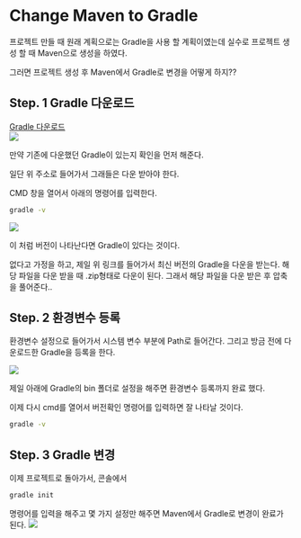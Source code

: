 # Change Maven to Gradle

프로젝트 만들 때 원래 계획으로는 Gradle을 사용 할 계획이였는데 실수로 프로젝트 생성 할 때 Maven으로 생성을 하였다.

그러면 프로젝트 생성 후 Maven에서 Gradle로 변경을 어떻게 하지??

## Step. 1 Gradle 다운로드

[Gradle 다운로드](https://gradle.org/releases/)  
![](https://velog.velcdn.com/images/jae9380/post/481728b6-462e-4865-a505-f0cf2d491b9a/image.png)

만약 기존에 다운했던 Gradle이 있는지 확인을 먼저 해준다.

일단 위 주소로 들어가서 그래들은 다운 받아야 한다.

CMD 창을 열어서 아래의 명령어를 입력한다.

```cmd
gradle -v
```

![](https://velog.velcdn.com/images/jae9380/post/29b1d773-2aa0-4d30-937c-9b3905c90604/image.png)

이 처럼 버전이 나타난다면 Gradle이 있다는 것이다.

없다고 가정을 하고, 제일 위 링크를 들어가서 최신 버전의 Gradle을 다운을 받는다. 해당 파일을 다운 받을 때 .zip형태로 다운이 된다. 그래서 해당 파일을 다운 받은 후 압축을 풀어준다..

## Step. 2 환경변수 등록

환경변수 설정으로 들어가서 시스템 변수 부분에 Path로 들어간다. 그리고 방금 전에 다운로드한 Gradle을 등록을 한다.

![](https://velog.velcdn.com/images/jae9380/post/ad366233-899a-4ea7-90de-7985fd846873/image.png)

제일 아래에 Gradle의 bin 폴더로 설정을 해주면 환경변수 등록까지 완료 했다.

이제 다시 cmd를 열어서 버전확인 명령어를 입력하면 잘 나타날 것이다.

```cmd
gradle -v
```

## Step. 3 Gradle 변경

이제 프로젝트로 돌아가서, 콘솔에서

```cmd
gradle init
```

명령어를 입력을 해주고 몇 가지 설정만 해주면 Maven에서 Gradle로 변경이 완료가 된다.
![](https://velog.velcdn.com/images/jae9380/post/655971cf-b9a6-4567-9c05-9ee27ac4bacb/image.png)
